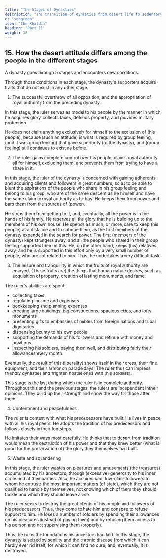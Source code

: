 ```yaml
---
title: "The Stages of Dynasties"
description: "The transition of dynasties from desert life to sedentary culture"
c: "seagreen"
icon: "Ibn Khaldun"
heading: "Part 15"
weight: 30
---
```




## 15.  How the desert attitude differs among the people in the different stages

A dynasty goes through 5 stages and encounters new conditions. 

Through those conditions in each stage, the dynasty's supporters acquire traits that do not exist in any other stage. 

<!-- Traits of character are the natural result of the peculiar situations in which they are found. -->
<!-- The conditions and stages of a dynasty are as a rule no more than five (in number). -->

1. The successful overthrow of all opposition, and the appropriation of royal authority from the preceding dynasty. 

In this stage, the ruler serves as model to his people by the manner in which he acquires glory, collects taxes, defends property, and provides military protection. 

He does not claim anything exclusively for himself to the exclusion of (his people), because (such an attitude) is what is required by group feeling, (and it was group feeling) that gave superiority (to the dynasty), and (group feeling) still continues to exist as before.

2. The ruler gains complete control over his people, claims royal authority all for himself, excluding them, and prevents them
from trying to have a share in it. 

In this stage, the ruler of the dynasty is concerned with gaining adherents and acquiring clients and followers in great numbers, so as to be able to blunt the aspirations of the people who share in his group feeling and belong to his group, who are of the same descent as he himself and have the same claim to royal authority as he has. He keeps them from power and bars them from the sources of (power).

He stops them from getting to it, and, eventually, all the power is in the hands of his family. He reserves all the glory that he is building up to the members of his own house. He spends as much, or more, care to keep (his people) at a distance and to subdue them, as the first members of the dynasty expended in the search for power. The first (members of the dynasty) kept strangers away, and all the people who shared in their group feeling supported them in this. He, on the other hand, keeps (his) relatives away, and he is supported in this effort only by a very small number of people, who are not related to him. Thus, he
undertakes a very difficult task. 

3. The leisure and tranquillity in which the fruits of royal authority are enjoyed. (These fruits are) the things that human nature desires, such as acquisition of property, creation of lasting monuments, and fame. 

The ruler's abilities are spent:
- collecting taxes
- regulating income and expenses
- bookkeeping and planning expenses
- erecting large buildings, big constructions, spacious cities, and lofty monuments
- presenting gifts to embassies of nobles from foreign nations and tribal dignitaries
- dispensing bounty to his own people
- supporting the demands of his followers and retinue with money and positions. 
- inspecting his soldiers, paying them well, and distributing fairly their allowances every month. 

Eventually, the result of this (liberality) shows itself in their dress, their fine equipment, and their armor on parade days. The ruler thus can impress friendly dynasties and frighten hostile ones with (his soldiers). 

This stage is the last during which the ruler is in complete authority. Throughout this and the previous stages, the rulers are independent intheir opinions. They build up their strength and show the way for those after them.

4. Contentment and peacefulness

The ruler is content with what his predecessors have built. He lives in peace with all his royal peers. He
adopts the tradition of his predecessors and follows closely in their footsteps. 

He imitates their ways most carefully. He thinks that to depart from tradition would mean the destruction of his power and that they knew better (what is good for the preservation of) the glory they themselves had built.

5. Waste and squandering

In this stage, the ruler wastes on pleasures and amusements (the treasures) accumulated by his ancestors, through (excessive) generosity to his inner circle and at their parties. Also, he acquires bad, low-class followers to whom he entrusts the most important matters (of state), which they are not qualified to handle by themselves, not knowing which
of them they should tackle and which they should leave alone. 

The ruler seeks to destroy the great clients of his people and followers of his predecessors. Thus, they come to hate him and conspire to refuse support to him. He loses a number of soldiers by spending their allowances on his
pleasures (instead of paying them) and by refusing them access to his person and not supervising them (properly). 

Thus, he ruins the foundations his ancestors had laid. In this stage, the dynasty is seized by senility and the chronic disease from which it can hardly ever rid itself, for which it can find no cure, and, eventually, it is destroyed.